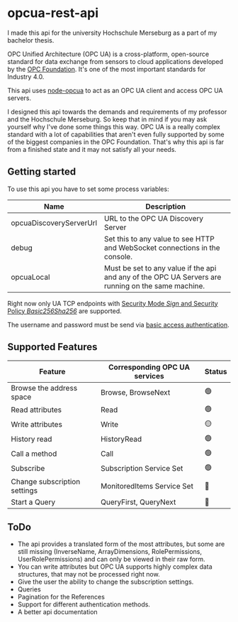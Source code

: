 # opcua-rest-api

I made this api for the university Hochschule Merseburg as a part of my bachelor thesis.

OPC Unified Architecture (OPC UA) is a cross-platform, open-source standard for data exchange from sensors to cloud applications developed by the [OPC Foundation](https://opcfoundation.org/). It's one of the most important standards for Industry 4.0.


This api uses [node-opcua](https://node-opcua.github.io/) to act as an OPC UA client and access OPC UA servers.

I designed this api towards the demands and requirements of my professor and the Hochschule Merseburg. So keep that in mind if you may ask yourself why I've done some things this way. 
OPC UA is a really complex standard with a lot of capabilities that aren't even fully supported by some of the biggest companies in the OPC Foundation. That's why this api is far from a finished state and it may not satisfy all your needs.


## Getting started
To use this api you have to set some process variables:

| Name | Description |
| ----------- | ----------- |
| opcuaDiscoveryServerUrl | URL to the OPC UA Discovery Server |
| debug | Set this to any value to see HTTP and WebSocket connections in the console. |
| opcuaLocal | Must be set to any value if the api and any of the OPC UA Servers are running on the same machine. |

Right now only UA TCP endpoints with [Security Mode *Sign* and Security Policy *Basic256Sha256*](https://documentation.unified-automation.com/uagateway/1.5.1/html/L2UaDiscoveryConnect.html) are supported.

The username and password must be send via [basic access authentication](https://en.wikipedia.org/wiki/Basic_access_authentication).


## Supported Features


| **Feature** | **Corresponding OPC UA services** | **Status** |
| --- | --- | --- |
| Browse the address space | Browse, BrowseNext | :green_circle: |
| Read attributes | Read | :green_circle: |
| Write attributes | Write | :yellow_circle: |
| History read | HistoryRead | :green_circle: |
| Call a method | Call | :green_circle: |
| Subscribe | Subscription Service Set | :green_circle: |
| Change subscription settings | MonitoredItems Service Set | :red_circle: |
| Start a Query | QueryFirst, QueryNext | :red_circle: |

## ToDo
* The api provides a translated form of the most attributes, but some are still missing (InverseName, ArrayDimensions, RolePermissions, UserRolePermissions) and can only be viewed in their raw form.
* You can write attributes but OPC UA supports highly complex data structures, that may not be processed right now.
* Give the user the ability to change the subscription settings.
* Queries
* Pagination for the References
* Support for different authentication methods.
* A better api documentation
